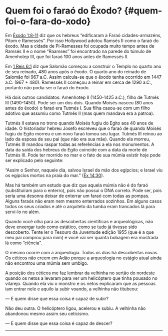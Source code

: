 # Quem foi o faraó do Êxodo? {#quem-foi-o-fara-do-xodo}

Em [Êxodo 1:8-11](http://bibliaonline.com.br/acf/ex/1/8-11) diz que os hebreus “edificaram a Faraó cidades-armazéns, Pitom e Ramessés”. Por isso Hollywood adotou Ramsés II como o faraó do êxodo. Mas a cidade de Pi-Ramesses foi ocupada muito tempo antes de Ramsés II e o nome “Raamses” foi encontrado na parede do túmulo de Amenhotep III, que foi faraó 100 anos antes de Ramessés II.

Em [1 Reis 6:1](http://bibliaonline.com.br/acf/1rs/6/1) diz que Salomão começou a construir o Templo no quarto ano de seu reinado, 480 anos após o êxodo. O quarto ano do reinado de Salomão foi 967 a.C. Assim calcula-se que o êxodo tenha ocorrido em 1447 a.C. (967 + 480). Ramessés II começou a reinar em cerca de 1290 a.C., portanto não podia ser o faraó do êxodo.

Há dois outros candidatos: Amenhotep II (1450-1425 a.C.), filho de Tutmés III (1490-1450). Pode ser um dos dois. Quando Moisés nasceu (80 anos antes do êxodo) o faraó era Tutmés I. Sua filha casou-se com um filho adotivo que assumiu como Tutmés II (mas quem mandava era a patroa).

Tutmés II estava no trono quando Moisés fugiu do Egito aos 40 anos de idade. O historiador hebreu Josefo escreveu que o faraó de quando Moisés fugiu do Egito morreu e um novo faraó tomou seu lugar. Tutmés III reinou ao lado da esposa de seu pai (que não era sua mãe). Quando ela morreu, Tutmés III mandou raspar todas as referências a ela nos monumentos. A data da saída dos hebreus do Egito coincide com a data da morte de Tutmés III. Pode ter morrido no mar e o fato de sua múmia existir hoje pode ser explicado pelo seguinte:

“Assim o Senhor, naquele dia, salvou Israel da mão dos egípcios; e Israel viu os egípcios mortos na praia do mar.” ([Êx 14:30](http://bibliaonline.com.br/acf/ex/14/30)).

Mas há também um estudo que diz que aquela múmia não é do faraó (substituíram para o enterro), pois não possui o DNA correto. Pode ser, pois seria uma desonra deixar de enterrar um faraó com todas as pompas. Alguns faraós não eram nem mesmo enterrados sozinhos. Em alguns casos todos os seus criados e até o arquiteto da tumba eram trancados lá para servi-lo no além.

Quando você olha para as descobertas científicas e arqueológicas, não deve enxergar tudo como estático, como se tudo já tivesse sido descoberto. Tente ler o Tesouro da Juventude edição 1955 (que é a que meu pai comprou para mim) e você vai ver quanta bobagem era mostrada lá como “ciência”.

O mesmo ocorre com a arqueologia. Todos os dias há descobertas novas. Os céticos não creem em Adão porque a arqueologia no estágio atual ainda não encontrou uma múmia sem umbigo.

A posição dos céticos me faz lembrar da velhinha no sertão do nordeste quando os netos a levaram para ver um helicóptero que tinha pousado no vilarejo. Quando ela viu o monstro e os netos explicaram que as pessoas iam entrar nele e aquilo ia subir voando, a velhinha não titubeou:

— E quem disse que essa coisa é capaz de subir?

Não deu outra. O helicóptero ligou, acelerou e subiu. A velhinha não abandonou mesmo assim seu ceticismo.

— E quem disse que essa coisa é capaz de descer?

*****